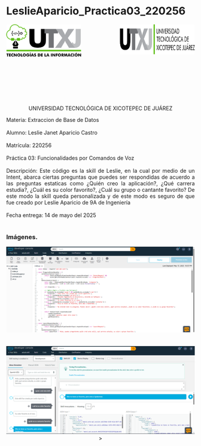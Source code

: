 # LeslieAparicio_Practica03_220256
<div style="display: flex; justify-content: space-between;">
    <img align="left" src="https://github.com/MauricioRL15/Logos_UTXJ/blob/main/LOGO%20TIC.png?raw=true" alt="Imagen 1" width="200" />
    <img align="right" src="https://github.com/MauricioRL15/Logos_UTXJ/blob/main/LOGO%20UTXJ%202019.png?raw=true" alt="Imagen 2" width="200" height="80" />
</div>

<br><br><br><br><br><br>

<p align="center">UNIVERSIDAD TECNOLÓGICA DE XICOTEPEC DE JUÁREZ</p>

<div style="text-align: justify;">
Materia: Extraccion de Base de Datos <br><br>
Alumno: Leslie Janet Aparicio Castro <br><br>
Matrícula: 220256 <br><br>
Práctica 03: Funcionalidades por Comandos de Voz <br><br>
Descripción: 
Este código es la skill de Leslie, en la cual por medio de un Intent, abarca ciertas preguntas que puedes ser respondidas de acuerdo a las preguntas estaticas como ¿Quién creo la aplicación?, ¿Qué carrera estudia?, ¿Cuál es su color favorito?, ¿Cuál su grupo o cantante favorito?
De este modo la skill queda personalizada y de este modo es seguro de que fue creado por Leslie Aparicio de 9A de Ingeniería
<br><br>
Fecha entrega: 14 de mayo del 2025
</div>

<br>

### Imágenes.

<div style="text-align: center">
    <img src="/img/image1.png" alt="Imagen 1"/><br>
<div style="text-align: center"><br><br>
    <img src="/img/image2.png" alt="Imagen 1"/><br>
><br>
</div>
